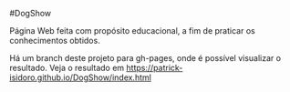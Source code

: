 #DogShow

Página Web feita com propósito educacional, a fim de praticar os conhecimentos obtidos.

Há um branch deste projeto para gh-pages, onde é possível visualizar o resultado.
Veja o resultado em https://patrick-isidoro.github.io/DogShow/index.html